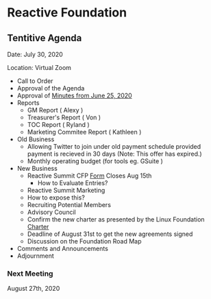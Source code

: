 # Reactive Foundation

## Tentitive Agenda

Date: July 30, 2020

Location: Virtual Zoom

 - Call to Order
  -  Approval of the Agenda
  -  Approval of [Minutes from June 25, 2020](https://github.com/reactivefoundation/foundation/blob/master/meetings/2020-06-25/minutes.md)
 - Reports
    - GM Report ( Alexy )
    - Treasurer's Report ( Von )
    - TOC Report ( Ryland )
    - Marketing Commitee Report ( Kathleen )
 - Old Business
    - Allowing Twitter to join under old payment schedule provided payment is recieved in 30 days (Note: This offer has expired.)
    - Monthly operating budget (for tools eg. GSuite )
 - New Business
    - Reactive Summit CFP [Form](https://forms.gle/fMUL2A1cA962PgyVA) Closes Aug 15th
      -  How to Evaluate Entries?
    - Reactive Summit Marketing
    -  How to expose this?
    - Recruiting Potential Members
    - Advisory Council
    - Confirm the new charter as presented by the Linux Foundation [Charter](https://docs.google.com/document/d/1OvIdmkdLcz38eLq89dwuByzIi19WGMEH-cwo2c_zy6s/edit?ts=5ef3a3c1#)
    - Deadline of August 31st to get the new agreements signed
    - Discussion on the Foundation Road Map
 - Comments and Announcements
 - Adjournment

### Next Meeting 
August 27th, 2020
